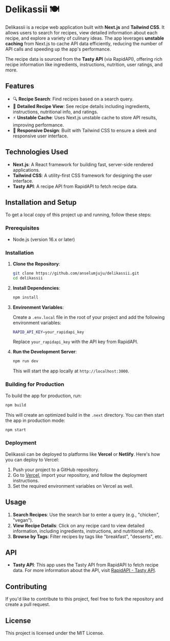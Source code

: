 # Delikassii 🍽️

Delikassii is a recipe web application built with **Next.js** and **Tailwind CSS**. It allows users to search for recipes, view detailed information about each recipe, and explore a variety of culinary ideas. The app leverages **unstable caching** from Next.js to cache API data efficiently, reducing the number of API calls and speeding up the app's performance.

The recipe data is sourced from the **Tasty API** (via RapidAPI), offering rich recipe information like ingredients, instructions, nutrition, user ratings, and more.

## Features

- 🔍 **Recipe Search**: Find recipes based on a search query.
- 🥘 **Detailed Recipe View**: See recipe details including ingredients, instructions, nutritional info, and ratings.
- ⚡ **Unstable Cache**: Uses Next.js unstable cache to store API results, improving performance.
- 🎨 **Responsive Design**: Built with Tailwind CSS to ensure a sleek and responsive user interface.

## Technologies Used

- **Next.js**: A React framework for building fast, server-side rendered applications.
- **Tailwind CSS**: A utility-first CSS framework for designing the user interface.
- **Tasty API**: A recipe API from RapidAPI to fetch recipe data.

## Installation and Setup

To get a local copy of this project up and running, follow these steps:

### Prerequisites

- Node.js (version 16.x or later)

### Installation

1. **Clone the Repository**:

   ```bash
   git clone https://github.com/anselumjuju/delikassii.git
   cd delikassii
   ```

2. **Install Dependencies**:

   ```bash
   npm install
   ```

3. **Environment Variables**:

   Create a `.env.local` file in the root of your project and add the following environment variables:

   ```bash
   RAPID_API_KEY=your_rapidapi_key
   ```

   Replace `your_rapidapi_key` with the API key from RapidAPI.

4. **Run the Development Server**:

   ```bash
   npm run dev
   ```

   This will start the app locally at `http://localhost:3000`.

### Building for Production

To build the app for production, run:

```bash
npm build
```

This will create an optimized build in the `.next` directory. You can then start the app in production mode:

```bash
npm start
```

### Deployment

Delikassii can be deployed to platforms like **Vercel** or **Netlify**. Here's how you can deploy to Vercel:

1. Push your project to a GitHub repository.
2. Go to [Vercel](https://vercel.com/), import your repository, and follow the deployment instructions.
3. Set the required environment variables on Vercel as well.

## Usage

1. **Search Recipes**: Use the search bar to enter a query (e.g., "chicken", "vegan").
2. **View Recipe Details**: Click on any recipe card to view detailed information, including ingredients, instructions, and nutritional info.
3. **Browse by Tags**: Filter recipes by tags like "breakfast", "desserts", etc.

## API

- **Tasty API**: This app uses the Tasty API from RapidAPI to fetch recipe data. For more information about the API, visit [RapidAPI - Tasty API](https://rapidapi.com/apidojo/api/tasty).

## Contributing

If you'd like to contribute to this project, feel free to fork the repository and create a pull request.

## License

This project is licensed under the MIT License.
